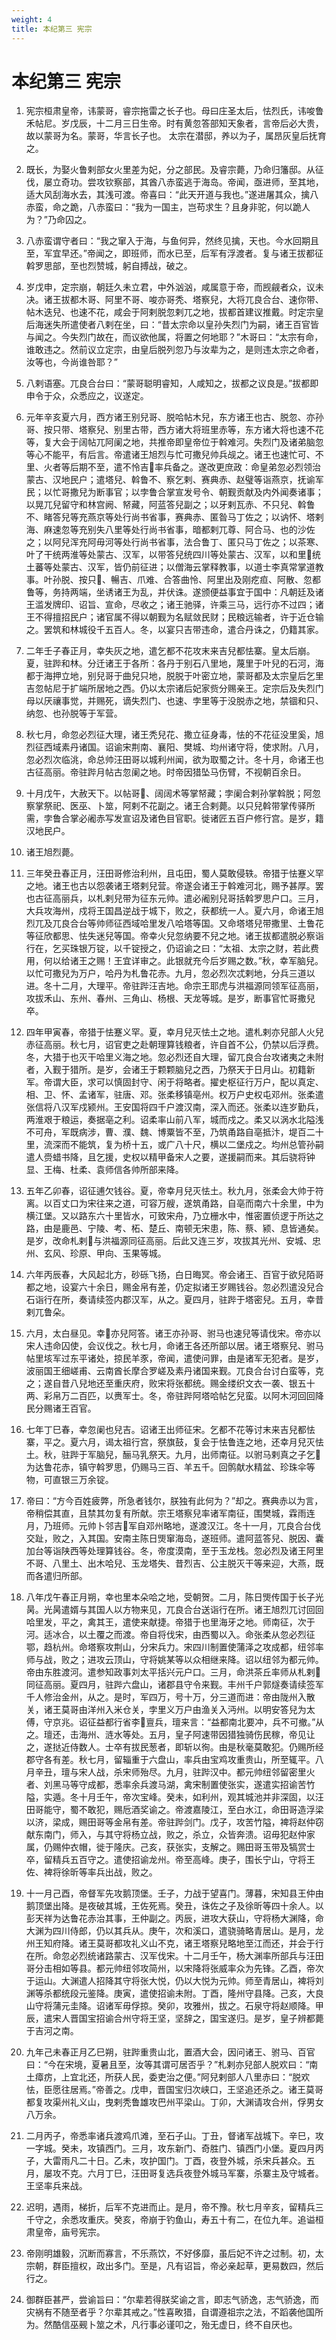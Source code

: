 ```yaml
---
weight: 4
title: 本纪第三 宪宗
---
```


# 本纪第三 宪宗

1. <span id="本纪第三_宪宗-1"></span>
宪宗桓肃皇帝，讳蒙哥，睿宗拖雷之长子也。母曰庄圣太后，怯烈氏，讳唆鲁禾帖尼。岁戊辰，十二月三日生帝。时有黄忽答部知天象者，言帝后必大贵，故以蒙哥为名。蒙哥，华言长子也。 太宗在潜邸，养以为子，属昂灰皇后抚育之。

2. <span id="本纪第三_宪宗-2"></span>
既长，为娶火鲁剌部女火里差为妃，分之部民。及睿宗薨，乃命归籓邸。从征伐，屡立奇功。尝攻钦察部，其酋八赤蛮逃于海岛。帝闻，亟进师，至其地，适大风刮海水去，其浅可渡。帝喜曰：“此天开道与我也。”遂进屠其众，擒八赤蛮，命之跪，八赤蛮曰：“我为一国主，岂苟求生？且身非驼，何以跪人为？”乃命囚之。

3. <span id="本纪第三_宪宗-3"></span>
八赤蛮谓守者曰：“我之窜入于海，与鱼何异，然终见擒，天也。今水回期且至，军宜早还。”帝闻之，即班师，而水已至，后军有浮渡者。复与诸王拔都征斡罗思部，至也烈赞城，躬自搏战，破之。

4. <span id="本纪第三_宪宗-4"></span>
岁戊申，定宗崩，朝廷久未立君，中外汹汹，咸属意于帝，而觊觎者众，议未决。诸王拔都木哥、阿里不哥、唆亦哥秃、塔察兒，大将兀良合台、速你带、帖木迭兒、也速不花，咸会于阿剌脱忽剌兀之地，拔都首建议推戴。时定宗皇后海迷失所遣使者八剌在坐，曰：“昔太宗命以皇孙失烈门为嗣，诸王百官皆与闻之。今失烈门故在，而议欲他属，将置之何地耶？”木哥曰：“太宗有命，谁敢违之。然前议立定宗，由皇后脱列忽乃与汝辈为之，是则违太宗之命者，汝等也，今尚谁咎耶？”

5. <span id="本纪第三_宪宗-5"></span>
八剌语塞。兀良合台曰：“蒙哥聪明睿知，人咸知之，拔都之议良是。”拔都即申令于众，众悉应之，议遂定。

6. <span id="本纪第三_宪宗-6"></span>
元年辛亥夏六月，西方诸王别兒哥、脱哈帖木兒，东方诸王也古、脱忽、亦孙哥、按只带、塔察兒、别里古带，西方诸大将班里赤等，东方诸大将也速不花等，复大会于阔帖兀阿阑之地，共推帝即皇帝位于斡难河。失烈门及诸弟脑忽等心不能平，有后言。帝遣诸王旭烈与忙可撒兒帅兵觇之。诸王也速忙可、不里、火者等后期不至，遣不怜吉率兵备之。遂改更庶政：命皇弟忽必烈领治蒙古、汉地民户；遣塔兒、斡鲁不、察乞剌、赛典赤、赵璧等诣燕京，抚谕军民；以忙哥撒兒为断事官；以孛鲁合掌宣发号令、朝觐贡献及内外闻奏诸事；以晃兀兒留守和林宫阙、帑藏，阿蓝答兒副之；以牙剌瓦赤、不只兒、斡鲁不、睹答兒等充燕京等处行尚书省事，赛典赤、匿昝马丁佐之；以讷怀、塔剌海、麻速忽等充别失八里等处行尚书省事，暗都剌兀尊、阿合马、也的沙佐之；以阿兒浑充阿毋河等处行尚书省事，法合鲁丁、匿只马丁佐之；以茶寒、叶了干统两淮等处蒙古、汉军，以带答兒统四川等处蒙古、汉军，以和里统土蕃等处蒙古、汉军，皆仍前征进；以僧海云掌释教事，以道士李真常掌道教事。叶孙脱、按只、暢吉、爪难、合答曲怜、阿里出及刚疙疸、阿散、忽都鲁等，务持两端，坐诱诸王为乱，并伏诛。遂颁便益事宜于国中：凡朝廷及诸王滥发牌印、诏旨、宣命，尽收之；诸王驰驿，许乘三马，远行亦不过四；诸王不得擅招民户；诸官属不得以朝觐为名赋敛民财；民粮远输者，许于近仓输之。罢筑和林城役千五百人。冬，以宴只吉带违命，遣合丹诛之，仍籍其家。

7. <span id="本纪第三_宪宗-7"></span>
二年壬子春正月，幸失灰之地，遣乞都不花攻末来吉兒都怯寨。皇太后崩。夏，驻跸和林。分迁诸王于各所：各丹于别石八里地，蔑里于叶兒的石河，海都于海押立地，别兒哥于曲兒只地，脱脱于叶密立地，蒙哥都及太宗皇后乞里吉忽帖尼于扩端所居地之西。仍以太宗诸后妃家赀分赐亲王。定宗后及失烈门母以厌禳事觉，并赐死，谪失烈门、也速、孛里等于没脱赤之地，禁锢和只、纳忽、也孙脱等于军营。

8. <span id="本纪第三_宪宗-8"></span>
秋七月，命忽必烈征大理，诸王秃兒花、撒立征身毒，怯的不花征没里奚，旭烈征西域素丹诸国。诏谕宋荆南、襄阳、樊城、均州诸守将，使求附。八月，忽必烈次临洮，命总帅汪田哥以城利州闻，欲为取蜀之计。冬十月，命诸王也古征高丽。帝驻跸月帖古忽阑之地。时帝因猎坠马伤臂，不视朝百余日。

9. <span id="本纪第三_宪宗-9"></span>
十月戊午，大赦天下。以帖哥、阔阔术等掌帑藏；孛阑合剌孙掌斡脱；阿忽察掌祭祀、医巫、卜筮，阿剌不花副之。诸王合剌薨。以只兒斡带掌传驿所需，孛鲁合掌必阇赤写发宣诏及诸色目官职。徙诸匠五百户修行宫。是岁，籍汉地民户。

10. <span id="本纪第三_宪宗-10"></span>
诸王旭烈薨。

11. <span id="本纪第三_宪宗-11"></span>
三年癸丑春正月，汪田哥修治利州，且屯田，蜀人莫敢侵轶。帝猎于怯蹇义罕之地。诸王也古以怨袭诸王塔剌兒营。帝遂会诸王于斡难河北，赐予甚厚。罢也古征高丽兵，以札剌兒带为征东元帅。遣必阇别兒哥括斡罗思户口。三月，大兵攻海州，戍将王国昌逆战于城下，败之，获都统一人。夏六月，命诸王旭烈兀及兀良合台等帅师征西域哈里发八哈塔等国。又命塔塔兒带撒里、土鲁花等征欣都思、怯失迷兒等国。帝幸火兒忽纳要不兒之地。诸王拔都遣脱必察诣行在，乞买珠银万锭，以千锭授之，仍诏谕之曰：“太祖、太宗之财，若此费用，何以给诸王之赐！王宜详审之。此银就充今后岁赐之数。”秋，幸军脑兒。以忙可撒兒为万户，哈丹为札鲁花赤。九月，忽必烈次忒剌地，分兵三道以进。冬十二月，大理平。帝驻跸汪吉地。命宗王耶虎与洪福源同领军征高丽，攻拔禾山、东州、春州、三角山、杨根、天龙等城。是岁，断事官忙哥撒兒卒。

12. <span id="本纪第三_宪宗-12"></span>
四年甲寅春，帝猎于怯蹇义罕。夏，幸月兒灭怯土之地。遣札剌亦兒部人火兒赤征高丽。秋七月，诏官吏之赴朝理算钱粮者，许自首不公，仍禁以后浮费。冬，大猎于也灭干哈里义海之地。忽必烈还自大理，留兀良合台攻诸夷之未附者，入觐于猎所。是岁，会诸王于颗颗脑兒之西，乃祭天于日月山。初籍新军。帝谓大臣，求可以慎固封守、闲于将略者。擢史枢征行万户，配以真定、相、卫、怀、孟诸军，驻唐、邓。张柔移镇亳州。权万户史权屯邓州。张柔遣张信将八汉军戍颍州。王安国将四千户渡汉南，深入而还。张柔以连岁勤兵，两淮艰于粮运，奏据亳之利。诏柔率山前八军，城而戍之。柔又以涡水北隘浅不可舟，军既病涉，曹、濮、魏、博粟皆不至，乃筑甬路自亳抵汴，堤百二十里，流深而不能筑，复为桥十五，或广八十尺，横以二堡戍之。均州总管孙嗣遣人赍蜡书降，且乞援，史权以精甲备宋人之要，遂援嗣而来。其后骁将钟显、王梅、杜柔、袁师信各帅所部来降。

13. <span id="本纪第三_宪宗-13"></span>
五年乙卯春，诏征逋欠钱谷。夏，帝幸月兒灭怯土。秋九月，张柔会大帅于符离。以百丈口为宋往来之道，可容万艘，遂筑甬路，自亳而南六十余里，中为横江堡。又以路东六十里皆水，可致宋舟，乃立栅水中，惟密置侦逻于所达之路，由是鹿邑、宁陵、考、柘、楚丘、南顿无宋患，陈、蔡、颍、息皆通矣。是岁，改命札剌与洪福源同征高丽。后此又连三岁，攻拔其光州、安城、忠州、玄风、珍原、甲向、玉果等城。

14. <span id="本纪第三_宪宗-14"></span>
六年丙辰春，大风起北方，砂砾飞扬，白日晦冥。帝会诸王、百官于欲兒陌哥都之地，设宴六十余日，赐金帛有差，仍定拟诸王岁赐钱谷。忽必烈遣没兒合石诣行在所，奏请续签内郡汉军，从之。夏四月，驻跸于塔密兒。五月，幸昔剌兀鲁朵。

15. <span id="本纪第三_宪宗-15"></span>
六月，太白昼见。幸亦兒阿答。诸王亦孙哥、驸马也速兒等请伐宋。帝亦以宋人违命囚使，会议伐之。秋七月，命诸王各还所部以居。诸王塔察兒、驸马帖里垓军过东平诸处，掠民羊豕，帝闻，遣使问罪，由是诸军无犯者。是岁，波丽国王细嵯甫、云南酋长摩合罗嵯及素丹诸国来觐。兀良合台讨白蛮等，克之；遂自昔八兒地还至重庆府，败宋将张都统。赐金缕织文衣一袭、银五十两、彩帛万二百匹，以赉军士。冬，帝驻跸阿塔哈帖乞兒蛮。以阿木河回回降民分赐诸王百官。

16. <span id="本纪第三_宪宗-16"></span>
七年丁巳春，幸忽阑也兒吉。诏诸王出师征宋。乞都不花等讨末来吉兒都怯寨，平之。夏六月，谒太祖行宫，祭旗鼓，复会于怯鲁连之地，还幸月兒灭怯土。秋，驻跸于军脑兒，酾马乳祭天。九月，出师南征。以驸马剌真之子乞为达鲁花赤，镇守斡罗思，仍赐马三百、羊五千。回鹘献水精盆、珍珠伞等物，可直银三万余锭。

17. <span id="本纪第三_宪宗-17"></span>
帝曰：“方今百姓疲弊，所急者钱尔，朕独有此何为？”却之。赛典赤以为言，帝稍偿其直，且禁其勿复有所献。宗王塔察兒率诸军南征，围樊城，霖雨连月，乃班师。元帅卜邻吉军自邓州略地，遂渡汉江。冬十一月，兀良合台伐交趾，败之，入其国。安南主陈日煚窜海岛，遂班师。遣阿蓝答兒、脱因、囊加台等诣陕西等处理算钱谷。冬，帝度漠南，至于玉龙栈。忽必烈及诸王阿里不哥、八里土、出木哈兒、玉龙塔失、昔烈吉、公主脱灭干等来迎，大燕，既而各遣归所部。

18. <span id="本纪第三_宪宗-18"></span>
八年戊午春正月朔，幸也里本朵哈之地，受朝贺。二月，陈日煚传国于长子光昺。光昺遣婿与其国人以方物来见，兀良合台送诣行在所。诸王旭烈兀讨回回哈里发，平之，禽其王，遣使来献捷。帝猎于也里海牙之地。师南征，次于河。适冰合，以土覆之而渡。帝自将伐宋，由西蜀以入。命张柔从忽必烈征鄂，趋杭州。命塔察攻荆山，分宋兵力。宋四川制置使蒲泽之攻成都，纽邻率师与战，败之；进攻云顶山，守将姚某等以众相继来降。诏以纽邻为都元帅。帝由东胜渡河。遣参知政事刘太平括兴元户口。三月，命洪茶丘率师从札剌同征高丽。夏四月，驻跸六盘山，诸郡县守令来觐。丰州千户郭燧奏请续签军千人修治金州，从之。是时，军四万，号十万，分三道而进：帝由陇州入散关，诸王莫哥由洋州入米仓关，孛里义万户由渔关入沔州。以明安答兒为太傅，守京兆。诏征益都行省李亶兵，璮来言：“益都南北要冲，兵不可撤。”从之。璮还，击海州、涟水等处。五月，皇子阿速带因猎独骑伤民稼，帝见让之，遂挞近侍数人。士卒有拔民葱者，即斩以徇。由是秋毫莫敢犯。仍赐所经郡守各有差。秋七月，留辎重于六盘山，率兵由宝鸡攻重贵山，所至辄平。八月辛丑，璮与宋人战，杀宋师殆尽。九月，驻跸汉中。都元帅纽邻留密里火者、刘黑马等守成都，悉率余兵渡马湖，禽宋制置使张实，遂遣实招谕苦竹隘，实遁。冬十月壬午，帝次宝峰。癸未，如利州，观其城池并非深固，以汪田哥能守，蜀不敢犯，赐卮酒奖谕之。帝渡嘉陵江，至白水江，命田哥造浮梁以济，梁成，赐田哥等金帛有差。帝驻跸剑门。戊子，攻苦竹隘，裨将赵仲窃献东南门，师入，与其守将杨立战，败之，杀立，众皆奔溃。诏毋犯赵仲家属，仍赐仲衣帽，徙于隆庆。己亥，获张实，支解之。赐田哥玉带及犒赏士卒，留精兵五百守之。遣使招谕龙州。帝至高峰。庚子，围长宁山，守将王佐、裨将徐昕等率兵出战，败之。

19. <span id="本纪第三_宪宗-19"></span>
十一月己酉，帝督军先攻鹅顶堡。壬子，力战于望喜门。薄暮，宋知县王仲由鹅顶堡出降。是夜破其城，王佐死焉。癸丑，诛佐之子及徐昕等四十余人。以彭天祥为达鲁花赤治其事，王仲副之。丙辰，进攻大获山，守将杨大渊降，命大渊为四川侍郎，仍以其兵从。庚午，次和溪口，遣骁骑略青居山。是月，龙州王知府降。诸王莫哥都攻礼义山不克，诸王塔察兒略地至江而还，并会于行在所。命忽必烈统诸路蒙古、汉军伐宋。十二月壬午，杨大渊率所部兵与汪田哥分击相如等县。都元帅纽邻攻简州，以宋降将张威率众为先锋。乙酉，帝次于运山。大渊遣人招降其守将张大悦，仍以大悦为元帅。师至青居山，裨将刘渊等杀都统段元鉴降。庚寅，遣使招谕未附。丁酉，隆州守县降。己亥，大良山守将蒲元圭降。诏诸军毋俘掠。癸卯，攻雅州，拔之。石泉守将赵顺降。甲辰，遣宋人晋国宝招谕合州守将王坚，坚辞之，国宝遂归。是岁，皇子辨都薨于吉河之南。

20. <span id="本纪第三_宪宗-20"></span>
九年己未春正月乙巳朔，驻跸重贵山北，置酒大会，因问诸王、驸马、百官曰：“今在宋境，夏暑且至，汝等其谓可居否乎？”札剌亦兒部人脱欢曰：“南土瘴疠，上宜北还，所获人民，委吏治之便。”阿兒剌部人八里赤曰：“脱欢怯，臣愿往居焉。”帝善之。戊申，晋国宝归次峡口，王坚追还杀之。诸王莫哥都复攻渠州礼义山，曳剌秃鲁雄攻巴州平梁山。丁卯，大渊请攻合州，俘男女八万余。

21. <span id="本纪第三_宪宗-21"></span>
二月丙子，帝悉率诸兵渡鸡爪滩，至石子山。丁丑，督诸军战城下。辛巳，攻一字城。癸未，攻镇西门。三月，攻东新门、奇胜门、镇西门小堡。夏四月丙子，大雷雨凡二十日。乙未，攻护国门。丁酉，夜登外城，杀宋兵甚众。五月，屡攻不克。六月丁巳，汪田哥复选兵夜登外城马军寨，杀寨主及守城者。王坚率兵来战。

22. <span id="本纪第三_宪宗-22"></span>
迟明，遇雨，梯折，后军不克进而止。是月，帝不豫。秋七月辛亥，留精兵三千守之，余悉攻重庆。癸亥，帝崩于钓鱼山，寿五十有二，在位九年。追谥桓肃皇帝，庙号宪宗。

23. <span id="本纪第三_宪宗-23"></span>
帝刚明雄毅，沉断而寡言，不乐燕饮，不好侈靡，虽后妃不许之过制。初，太宗朝，群臣擅权，政出多门。至是，凡有诏旨，帝必亲起草，更易数四，然后行之。

24. <span id="本纪第三_宪宗-24"></span>
御群臣甚严，尝谕旨曰：“尔辈若得朕奖谕之言，即志气骄逸，志气骄逸，而灾祸有不随至者乎？尔辈其戒之。”性喜畋猎，自谓遵祖宗之法，不蹈袭他国所为。然酷信巫觋卜筮之术，凡行事必谨叩之，殆无虚日，终不自厌也。
